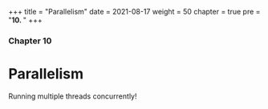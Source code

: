 +++
title = "Parallelism"
date = 2021-08-17
weight = 50
chapter = true
pre = "<b>10.  </b>"
+++

### Chapter 10

# Parallelism

Running multiple threads concurrently!